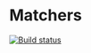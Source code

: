 # Matchers

[![Build status](https://ci.appveyor.com/api/projects/status/v2wyvq01xp29803t?svg=true)](https://ci.appveyor.com/project/Sergio210-05/ajs-task-4-matchers)